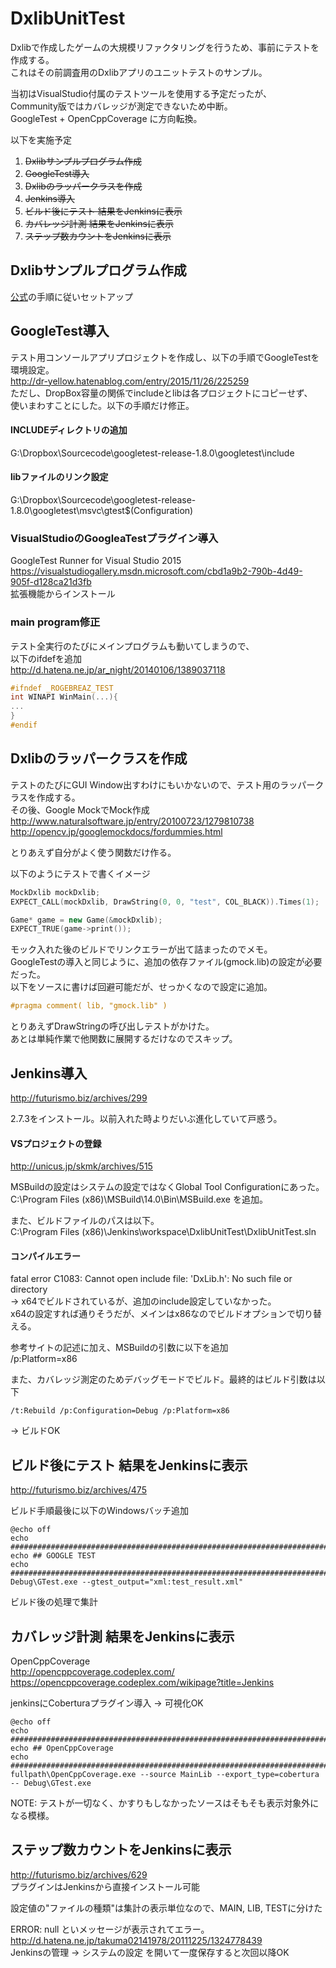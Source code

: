 ﻿# DxlibUnitTest

Dxlibで作成したゲームの大規模リファクタリングを行うため、事前にテストを作成する。  
これはその前調査用のDxlibアプリのユニットテストのサンプル。

当初はVisualStudio付属のテストツールを使用する予定だったが、  
Community版ではカバレッジが測定できないため中断。  
GoogleTest + OpenCppCoverage に方向転換。

以下を実施予定

1. ~~Dxlibサンプルプログラム作成~~  
1. ~~GoogleTest導入~~ 
1. ~~Dxlibのラッパークラスを作成~~  
1. ~~Jenkins導入~~  
1. ~~ビルド後にテスト 結果をJenkinsに表示~~  
1. ~~カバレッジ計測 結果をJenkinsに表示~~  
1. ~~ステップ数カウントをJenkinsに表示~~  

## Dxlibサンプルプログラム作成
[公式](http://dxlib.o.oo7.jp/use/dxuse_vscom2015.html)の手順に従いセットアップ

## GoogleTest導入
テスト用コンソールアプリプロジェクトを作成し、以下の手順でGoogleTestを環境設定。  
http://dr-yellow.hatenablog.com/entry/2015/11/26/225259  
ただし、DropBox容量の関係でincludeとlibは各プロジェクトにコピーせず、  
使いまわすことにした。以下の手順だけ修正。

#### INCLUDEディレクトリの追加
G:\Dropbox\Sourcecode\googletest-release-1.8.0\googletest\include

#### libファイルのリンク設定
G:\Dropbox\Sourcecode\googletest-release-1.8.0\googletest\msvc\gtest\$(Configuration)

### VisualStudioのGoogleaTestプラグイン導入
GoogleTest Runner for Visual Studio 2015  
https://visualstudiogallery.msdn.microsoft.com/cbd1a9b2-790b-4d49-905f-d128ca21d3fb  
拡張機能からインストール

### main program修正
テスト全実行のたびにメインプログラムも動いてしまうので、  
以下のifdefを追加  
http://d.hatena.ne.jp/ar_night/20140106/1389037118

```c
#ifndef _ROGEBREAZ_TEST
int WINAPI WinMain(...){
...
}
#endif
```

## Dxlibのラッパークラスを作成
テストのたびにGUI Window出すわけにもいかないので、テスト用のラッパークラスを作成する。  
その後、Google MockでMock作成  
http://www.naturalsoftware.jp/entry/20100723/1279810738  
http://opencv.jp/googlemockdocs/fordummies.html

とりあえず自分がよく使う関数だけ作る。  

以下のようにテストで書くイメージ

```cpp
MockDxlib mockDxlib;
EXPECT_CALL(mockDxlib, DrawString(0, 0, "test", COL_BLACK)).Times(1);

Game* game = new Game(&mockDxlib);
EXPECT_TRUE(game->print());

```

モック入れた後のビルドでリンクエラーが出て詰まったのでメモ。  
GoogleTestの導入と同じように、追加の依存ファイル(gmock.lib)の設定が必要だった。  
以下をソースに書けば回避可能だが、せっかくなので設定に追加。

```c
#pragma comment( lib, "gmock.lib" )
```

とりあえずDrawStringの呼び出しテストがかけた。  
あとは単純作業で他関数に展開するだけなのでスキップ。

## Jenkins導入
http://futurismo.biz/archives/299

2.7.3をインストール。以前入れた時よりだいぶ進化していて戸惑う。

#### VSプロジェクトの登録
http://unicus.jp/skmk/archives/515

MSBuildの設定はシステムの設定ではなくGlobal Tool Configurationにあった。
C:\Program Files (x86)\MSBuild\14.0\Bin\MSBuild.exe を追加。    

また、ビルドファイルのパスは以下。  
C:\Program Files (x86)\Jenkins\workspace\DxlibUnitTest\DxlibUnitTest.sln

#### コンパイルエラー
fatal error C1083: Cannot open include file: 'DxLib.h': No such file or directory  
-> x64でビルドされているが、追加のinclude設定していなかった。  
x64の設定すれば通りそうだが、メインはx86なのでビルドオプションで切り替える。

参考サイトの記述に加え、MSBuildの引数に以下を追加  
 /p:Platform=x86

 また、カバレッジ測定のためデバッグモードでビルド。最終的はビルド引数は以下

 ```
 /t:Rebuild /p:Configuration=Debug /p:Platform=x86
 ```

 -> ビルドOK

## ビルド後にテスト 結果をJenkinsに表示  
http://futurismo.biz/archives/475

ビルド手順最後に以下のWindowsバッチ追加  

```
@echo off
echo ################################################################################
echo ## GOOGLE TEST
echo ################################################################################
Debug\GTest.exe --gtest_output="xml:test_result.xml"
```

ビルド後の処理で集計

## カバレッジ計測 結果をJenkinsに表示  

OpenCppCoverage  
http://opencppcoverage.codeplex.com/  
https://opencppcoverage.codeplex.com/wikipage?title=Jenkins

jenkinsにCoberturaプラグイン導入
-> 可視化OK

```
@echo off
echo ################################################################################
echo ## OpenCppCoverage
echo ################################################################################
fullpath\OpenCppCoverage.exe --source MainLib --export_type=cobertura -- Debug\GTest.exe
```

NOTE: テストが一切なく、かすりもしなかったソースはそもそも表示対象外になる模様。

## ステップ数カウントをJenkinsに表示
http://futurismo.biz/archives/629  
プラグインはJenkinsから直接インストール可能

設定値の"ファイルの種類"は集計の表示単位なので、MAIN, LIB, TESTに分けた

ERROR: null といメッセージが表示されてエラー。  
http://d.hatena.ne.jp/takuma02141978/20111225/1324778439  
Jenkinsの管理 -> システムの設定 を開いて一度保存すると次回以降OK